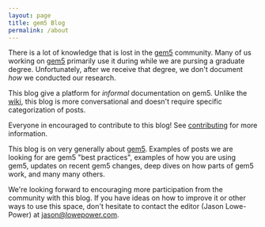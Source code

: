 ```yaml
---
layout: page
title: gem5 Blog
permalink: /about
---
```


There is a lot of knowledge that is lost in the [gem5][gem5] community.
Many of us working on [gem5][gem5] primarily use it during while we are pursing a graduate degree.
Unfortunately, after we receive that degree, we don't document *how* we conducted our research.

This blog give a platform for *informal* documentation on gem5.
Unlike the [wiki][gem5], this blog is more conversational and doesn't require specific categorization of posts.

Everyone in encouraged to contribute to this blog!
See [contributing](/contributing) for more information.

This blog is on very generally about [gem5][gem5].
Examples of posts we are looking for are gem5 "best practices", examples of how you are using gem5, updates on recent gem5 changes, deep dives on how parts of gem5 work, and many many others.

We're looking forward to encouraging more participation from the community with this blog.
If you have ideas on how to improve it or other ways to use this space, don't hesitate to contact the editor (Jason Lowe-Power) at jason@lowepower.com.

[gem5]: http://gem5.org
